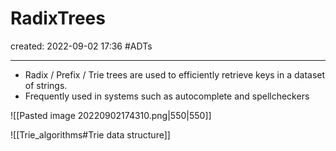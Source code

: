 
# RadixTrees
created: 2022-09-02 17:36
#ADTs 

---
- Radix / Prefix / Trie trees are used to efficiently retrieve keys in a dataset of strings. 
- Frequently used in systems such as autocomplete and spellcheckers

![[Pasted image 20220902174310.png|550|550]]

![[Trie_algorithms#Trie data structure]]